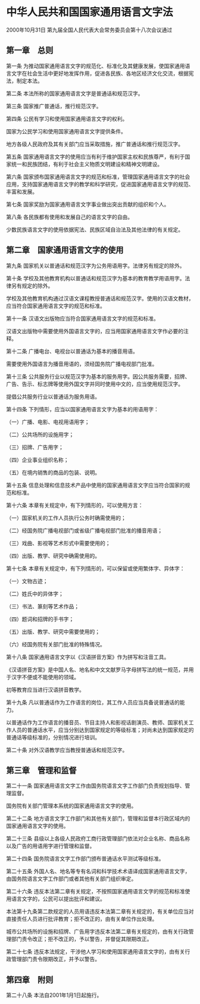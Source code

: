 # 中华人民共和国国家通用语言文字法

2000年10月31日 第九届全国人民代表大会常务委员会第十八次会议通过

<!-- INFO END -->

## 第一章　总则

第一条 为推动国家通用语言文字的规范化、标准化及其健康发展，使国家通用语言文字在社会生活中更好地发挥作用，促进各民族、各地区经济文化交流，根据宪法，制定本法。

第二条 本法所称的国家通用语言文字是普通话和规范汉字。

第三条 国家推广普通话，推行规范汉字。

第四条 公民有学习和使用国家通用语言文字的权利。

国家为公民学习和使用国家通用语言文字提供条件。

地方各级人民政府及其有关部门应当采取措施，推广普通话和推行规范汉字。

第五条 国家通用语言文字的使用应当有利于维护国家主权和民族尊严，有利于国家统一和民族团结，有利于社会主义物质文明建设和精神文明建设。

第六条 国家颁布国家通用语言文字的规范和标准，管理国家通用语言文字的社会应用，支持国家通用语言文字的教学和科学研究，促进国家通用语言文字的规范、丰富和发展。

第七条 国家奖励为国家通用语言文字事业做出突出贡献的组织和个人。

第八条 各民族都有使用和发展自己的语言文字的自由。

少数民族语言文字的使用依据宪法、民族区域自治法及其他法律的有关规定。

## 第二章　国家通用语言文字的使用

第九条 国家机关以普通话和规范汉字为公务用语用字。法律另有规定的除外。

第十条 学校及其他教育机构以普通话和规范汉字为基本的教育教学用语用字。法律另有规定的除外。

学校及其他教育机构通过汉语文课程教授普通话和规范汉字。使用的汉语文教材，应当符合国家通用语言文字的规范和标准。

第十一条 汉语文出版物应当符合国家通用语言文字的规范和标准。

汉语文出版物中需要使用外国语言文字的，应当用国家通用语言文字作必要的注释。

第十二条 广播电台、电视台以普通话为基本的播音用语。

需要使用外国语言为播音用语的，须经国务院广播电视部门批准。

第十三条 公共服务行业以规范汉字为基本的服务用字。因公共服务需要，招牌、广告、告示、标志牌等使用外国文字并同时使用中文的，应当使用规范汉字。

提倡公共服务行业以普通话为服务用语。

第十四条 下列情形，应当以国家通用语言文字为基本的用语用字：

（一）广播、电影、电视用语用字；

（二）公共场所的设施用字；

（三）招牌、广告用字；

（四）企业事业组织名称；

（五）在境内销售的商品的包装、说明。

第十五条 信息处理和信息技术产品中使用的国家通用语言文字应当符合国家的规范和标准。

第十六条 本章有关规定中，有下列情形的，可以使用方言：

（一）国家机关的工作人员执行公务时确需使用的；

（二）经国务院广播电视部门或省级广播电视部门批准的播音用语；

（三）戏曲、影视等艺术形式中需要使用的；

（四）出版、教学、研究中确需使用的。

第十七条 本章有关规定中，有下列情形的，可以保留或使用繁体字、异体字：

（一）文物古迹；

（二）姓氏中的异体字；

（三）书法、篆刻等艺术作品；

（四）题词和招牌的手书字；

（五）出版、教学、研究中需要使用的；

（六）经国务院有关部门批准的特殊情况。

第十八条 国家通用语言文字以《汉语拼音方案》作为拼写和注音工具。

《汉语拼音方案》是中国人名、地名和中文文献罗马字母拼写法的统一规范，并用于汉字不便或不能使用的领域。

初等教育应当进行汉语拼音教学。

第十九条 凡以普通话作为工作语言的岗位，其工作人员应当具备说普通话的能力。

以普通话作为工作语言的播音员、节目主持人和影视话剧演员、教师、国家机关工作人员的普通话水平，应当分别达到国家规定的等级标准；对尚未达到国家规定的普通话等级标准的，分别情况进行培训。

第二十条 对外汉语教学应当教授普通话和规范汉字。

## 第三章　管理和监督

第二十一条 国家通用语言文字工作由国务院语言文字工作部门负责规划指导、管理监督。

国务院有关部门管理本系统的国家通用语言文字的使用。

第二十二条 地方语言文字工作部门和其他有关部门，管理和监督本行政区域内的国家通用语言文字的使用。

第二十三条 县级以上各级人民政府工商行政管理部门依法对企业名称、商品名称以及广告的用语用字进行管理和监督。

第二十四条 国务院语言文字工作部门颁布普通话水平测试等级标准。

第二十五条 外国人名、地名等专有名词和科学技术术语译成国家通用语言文字，由国务院语言文字工作部门或者其他有关部门组织审定。

第二十六条 违反本法第二章有关规定，不按照国家通用语言文字的规范和标准使用语言文字的，公民可以提出批评和建议。

本法第十九条第二款规定的人员用语违反本法第二章有关规定的，有关单位应当对直接责任人员进行批评教育；拒不改正的，由有关单位作出处理。

城市公共场所的设施和招牌、广告用字违反本法第二章有关规定的，由有关行政管理部门责令改正；拒不改正的，予以警告，并督促其限期改正。

第二十七条 违反本法规定，干涉他人学习和使用国家通用语言文字的，由有关行政管理部门责令限期改正，并予以警告。

## 第四章　附则

第二十八条 本法自2001年1月1日起施行。

